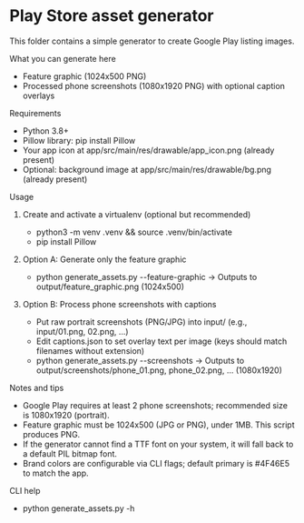 # Play Store asset generator

This folder contains a simple generator to create Google Play listing images.

What you can generate here
- Feature graphic (1024x500 PNG)
- Processed phone screenshots (1080x1920 PNG) with optional caption overlays

Requirements
- Python 3.8+
- Pillow library: pip install Pillow
- Your app icon at app/src/main/res/drawable/app_icon.png (already present)
- Optional: background image at app/src/main/res/drawable/bg.png (already present)

Usage
1) Create and activate a virtualenv (optional but recommended)
   - python3 -m venv .venv && source .venv/bin/activate
   - pip install Pillow

2) Option A: Generate only the feature graphic
   - python generate_assets.py --feature-graphic
   -> Outputs to output/feature_graphic.png (1024x500)

3) Option B: Process phone screenshots with captions
   - Put raw portrait screenshots (PNG/JPG) into input/ (e.g., input/01.png, 02.png, ...)
   - Edit captions.json to set overlay text per image (keys should match filenames without extension)
   - python generate_assets.py --screenshots
   -> Outputs to output/screenshots/phone_01.png, phone_02.png, ... (1080x1920)

Notes and tips
- Google Play requires at least 2 phone screenshots; recommended size is 1080x1920 (portrait).
- Feature graphic must be 1024x500 (JPG or PNG), under 1MB. This script produces PNG.
- If the generator cannot find a TTF font on your system, it will fall back to a default PIL bitmap font.
- Brand colors are configurable via CLI flags; default primary is #4F46E5 to match the app.

CLI help
- python generate_assets.py -h


